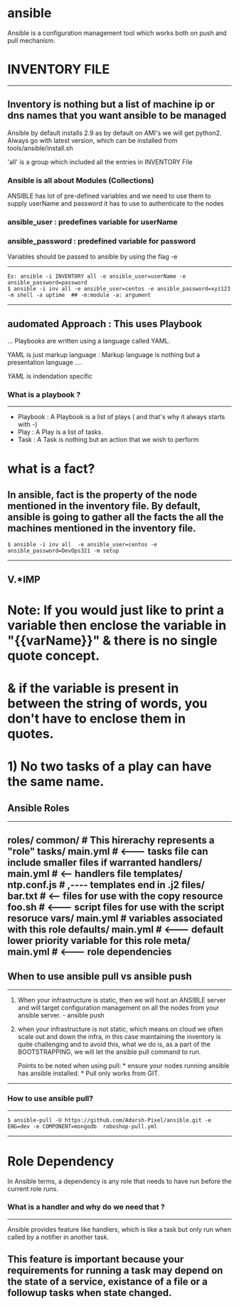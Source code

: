 # ansible

Ansible is a configuration management tool which works both on push and pull mechanism.

# INVENTORY FILE

----
 Inventory is nothing but a list of machine ip or dns names that you want ansible to be managed
 ----

Ansible by default installs 2.9 as by default on AMI's we will get python2.
Always go with latest version, which can be installed from tools/ansible/install.sh

'all' is a group which included all the entries in INVENTORY File

### Ansible is all about Modules (Collections)

ANSIBLE has lot of pre-defined variables and we need to use them to supply userName and password it has to use to authenticate to the nodes

### ansible_user        : predefines variable for userName
### ansible_password    : predefined variable for password

Variables should be passed to ansible by using the flag -e

----
    Ex: ansible -i INVENTORY all -e ansible_user=userName -e ansible_password=password 
    $ ansible -i inv all -e ansible_user=centos -e ansible_password=xyz123 -m shell -a uptime  ## -m:module -a: argument
----

## audomated Approach : This uses Playbook

...
Playbooks are written using a language called YAML.

YAML is just markup language : Markup language is nothing but a presentation language
....

*YAML* is indendation specific

### What is a playbook ?

---
* Playbook : A Playbook is a list of plays ( and that's why it always starts with -)
* Play     : A Play is a list of tasks.
* Task     : A Task is nothing but an action that we wish to perform

# what is a fact?
In ansible, fact is the property of the node mentioned in the inventory file. By default, ansible is going to gather all the facts the all the machines mentioned in the inventory file.
---
    $ ansible -i inv all  -e ansible_user=centos -e ansible_password=DevOps321 -m setup
---

## V.*IMP

# Note: If you would just like to print a variable then enclose the variable in "{{varName}}" & there is no single quote concept.
#        & if the variable is present in between the string of words, you don't have to enclose them in quotes.

#       1) No two tasks of a play can have the same name.



## Ansible Roles

---
roles/
    common/                     # This hirerachy represents a "role"
        tasks/
            main.yml            # <--- tasks file can include smaller files if warranted
        handlers/
            main.yml            # <-- handlers file
        templates/
            ntp.conf.js         # ,---- templates end in .j2
        files/
            bar.txt             # <-- files for use with the copy resource
            foo.sh              # <--- script files for use with the script resoruce
        vars/
            main.yml            # variables associated with this role
        defaults/
            main.yml            # <--- default lower priority variable for this role
        meta/
            main.yml            # <--- role dependencies
---

## When to use ansible pull vs ansible push

---
1) When your infrastructure is static, then we will host an ANSIBLE server and will target configuration management on all the nodes from your ansible server. - ansible push

2) when your infrastructure is not static, which means on cloud we often scale out and down the infra, in this case maintaining the inventory is quite challenging and to avoid this, what we do is, as a part of the BOOTSTRAPPING, we will let the ansible pull command to run.

    Points to be noted when using pull: 
        * ensure your nodes running ansible has ansible installed.
        * Pull only works from GIT.

-----
### How to use ansible pull?

---
    $ ansible-pull -U https://github.com/Adarsh-Pixel/ansible.git -e ENG=dev -e COMPONENT=mongodb  roboshop-pull.yml
---

# Role Dependency

In Ansible terms, a dependency is any role that needs to have run before the current role runs.

### What is a handler and why do we need that ?

--- 
Ansible provides feature like handlers, which is like a task but only run when called by a notifier in another task.

This feature is important because your requirements for running a task may depend on the state of a service, existance of a file or a followup tasks when state changed.
---